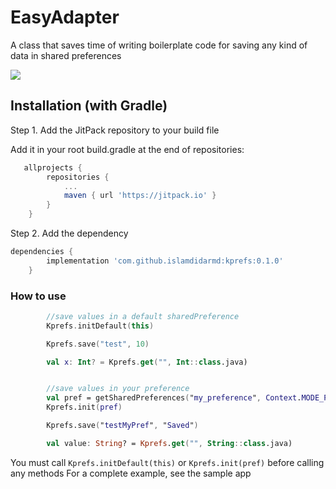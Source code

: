 # EasyAdapter
A class that saves time of writing boilerplate code for saving any kind of data in shared preferences

[![](https://jitpack.io/v/islamdidarmd/kprefs.svg)](https://jitpack.io/v/islamdidarmd/kprefs)

## Installation (with Gradle)
Step 1. Add the JitPack repository to your build file

Add it in your root build.gradle at the end of repositories:
```groovy
   allprojects {
		repositories {
			...
			maven { url 'https://jitpack.io' }
		}
	}
```
Step 2. Add the dependency

```groovy
dependencies {
		implementation 'com.github.islamdidarmd:kprefs:0.1.0'
	}
```
	
### How to use

```kotlin
        //save values in a default sharedPreference
        Kprefs.initDefault(this)

        Kprefs.save("test", 10)

        val x: Int? = Kprefs.get("", Int::class.java)


        //save values in your preference
        val pref = getSharedPreferences("my_preference", Context.MODE_PRIVATE)
        Kprefs.init(pref)

        Kprefs.save("testMyPref", "Saved")

        val value: String? = Kprefs.get("", String::class.java)
```


You must call `Kprefs.initDefault(this)` or `Kprefs.init(pref)` before calling any methods
For a complete example, see the sample app
